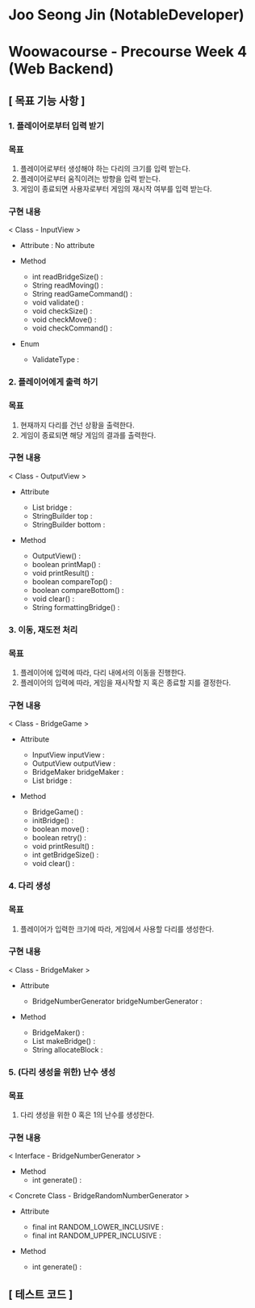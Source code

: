 # Joo Seong Jin (NotableDeveloper)
# Woowacourse - Precourse Week 4 (Web Backend)

## [ 목표 기능 사항 ]
### 1. 플레이어로부터 입력 받기
### 목표
1) 플레이어로부터 생성해야 하는 다리의 크기를 입력 받는다.
2) 플레이어로부터 움직이려는 방향을 입력 받는다.
3) 게임이 종료되면 사용자로부터 게임의 재시작 여부를 입력 받는다.


### 구현 내용
< Class - InputView >
- Attribute : No attribute <br>

- Method
  - int readBridgeSize() : <br>
  - String readMoving() : <br>
  - String readGameCommand() : <br>
  - void validate() : <br>
  - void checkSize() : <br>
  - void checkMove() : <br>
  - void checkCommand() : <br>

- Enum
  - ValidateType :


### 2. 플레이어에게 출력 하기
### 목표
1) 현재까지 다리를 건넌 상황을 출력한다.
2) 게임이 종료되면 해당 게임의 결과를 출력한다.


### 구현 내용
< Class - OutputView >
- Attribute 
  - List<String> bridge : <br>
  - StringBuilder top : <br>
  - StringBuilder bottom : <br>

- Method
  - OutputView() : <br>
  - boolean printMap() : <br>
  - void printResult() : <br>
  - boolean compareTop() : <br>
  - boolean compareBottom() : <br>
  - void clear() : <br>
  - String formattingBridge() : 


### 3. 이동, 재도전 처리
### 목표
1) 플레이어에 입력에 따라, 다리 내에서의 이동을 진행한다.
2) 플레이어의 입력에 따라, 게임을 재시작할 지 혹은 종료할 지를 결정한다.


### 구현 내용
< Class - BridgeGame >
- Attribute
  - InputView inputView : <br>
  - OutputView outputView : <br>
  - BridgeMaker bridgeMaker : <br>
  - List<String> bridge : <br>

- Method
  - BridgeGame() : <br>
  - initBridge() : <br>
  - boolean move() : <br>
  - boolean retry() : <br>
  - void printResult() : <br>
  - int getBridgeSize() : <br>
  - void clear() : <br>


### 4. 다리 생성
### 목표
1) 플레이어가 입력한 크기에 따라, 게임에서 사용할 다리를 생성한다.


### 구현 내용
< Class - BridgeMaker >
- Attribute
  - BridgeNumberGenerator bridgeNumberGenerator : <br>

- Method
  - BridgeMaker() :
  - List<String> makeBridge() : <br>
  - String allocateBlock : <br>


### 5. (다리 생성을 위한) 난수 생성
### 목표
1) 다리 생성을 위한 0 혹은 1의 난수를 생성한다.


### 구현 내용
< Interface - BridgeNumberGenerator >
- Method
  - int generate() : <br>

< Concrete Class - BridgeRandomNumberGenerator >
- Attribute 
  - final int RANDOM_LOWER_INCLUSIVE : <br> 
  - final int RANDOM_UPPER_INCLUSIVE : <br>

- Method
  - int generate() : <br>

## [ 테스트 코드 ]